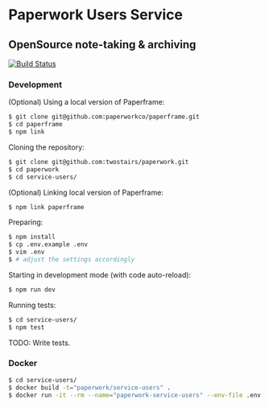 Paperwork Users Service
=======================

## OpenSource note-taking & archiving

[![Build Status](https://travis-ci.org/paperworkco/service-users.svg)](https://travis-ci.org/paperworkco/service-users)

### Development

(Optional) Using a local version of Paperframe:

```bash
$ git clone git@github.com:paperworkco/paperframe.git
$ cd paperframe
$ npm link
```

Cloning the repository:

```bash
$ git clone git@github.com:twostairs/paperwork.git
$ cd paperwork
$ cd service-users/
```

(Optional) Linking local version of Paperframe:

```bash
$ npm link paperframe
```

Preparing:

```bash
$ npm install
$ cp .env.example .env
$ vim .env
$ # adjust the settings accordingly
```

Starting in development mode (with code auto-reload):

```bash
$ npm run dev
```

Running tests:

```bash
$ cd service-users/
$ npm test
```

TODO: Write tests.

### Docker

```bash
$ cd service-users/
$ docker build -t="paperwork/service-users" .
$ docker run -it --rm --name="paperwork-service-users" --env-file .env paperwork/service-users
```
